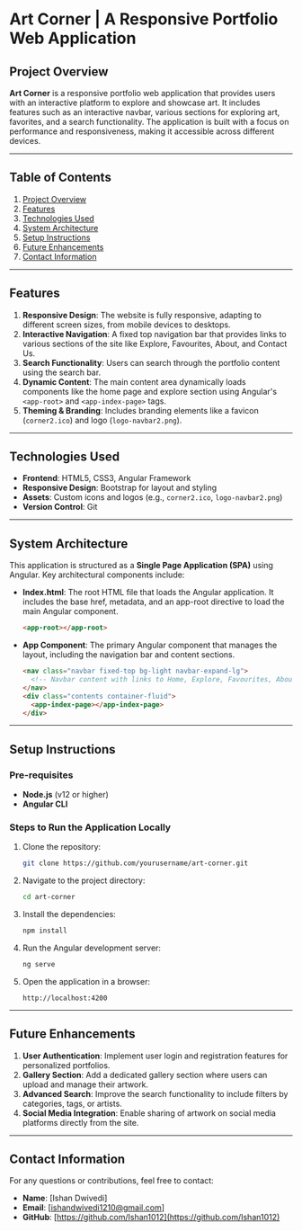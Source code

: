 
# **Art Corner | A Responsive Portfolio Web Application**

## **Project Overview**

**Art Corner** is a responsive portfolio web application that provides users with an interactive platform to explore and showcase art. It includes features such as an interactive navbar, various sections for exploring art, favorites, and a search functionality. The application is built with a focus on performance and responsiveness, making it accessible across different devices.

---

## **Table of Contents**
1. [Project Overview](#project-overview)
2. [Features](#features)
3. [Technologies Used](#technologies-used)
4. [System Architecture](#system-architecture)
5. [Setup Instructions](#setup-instructions)
6. [Future Enhancements](#future-enhancements)
7. [Contact Information](#contact-information)

---

## **Features**
1. **Responsive Design**: The website is fully responsive, adapting to different screen sizes, from mobile devices to desktops.
2. **Interactive Navigation**: A fixed top navigation bar that provides links to various sections of the site like Explore, Favourites, About, and Contact Us.
3. **Search Functionality**: Users can search through the portfolio content using the search bar.
4. **Dynamic Content**: The main content area dynamically loads components like the home page and explore section using Angular's `<app-root>` and `<app-index-page>` tags.
5. **Theming & Branding**: Includes branding elements like a favicon (`corner2.ico`) and logo (`logo-navbar2.png`).

---

## **Technologies Used**
- **Frontend**: HTML5, CSS3, Angular Framework
- **Responsive Design**: Bootstrap for layout and styling
- **Assets**: Custom icons and logos (e.g., `corner2.ico`, `logo-navbar2.png`)
- **Version Control**: Git

---

## **System Architecture**

This application is structured as a **Single Page Application (SPA)** using Angular. Key architectural components include:

- **Index.html**: The root HTML file that loads the Angular application. It includes the base href, metadata, and an app-root directive to load the main Angular component.
  ```html
  <app-root></app-root>
  ```

- **App Component**: The primary Angular component that manages the layout, including the navigation bar and content sections.
  ```html
  <nav class="navbar fixed-top bg-light navbar-expand-lg">
    <!-- Navbar content with links to Home, Explore, Favourites, About, and Contact Us -->
  </nav>
  <div class="contents container-fluid">
    <app-index-page></app-index-page>
  </div>
  ```

---

## **Setup Instructions**

### **Pre-requisites**
- **Node.js** (v12 or higher)
- **Angular CLI**

### **Steps to Run the Application Locally**
1. Clone the repository:
   ```bash
   git clone https://github.com/yourusername/art-corner.git
   ```

2. Navigate to the project directory:
   ```bash
   cd art-corner
   ```

3. Install the dependencies:
   ```bash
   npm install
   ```

4. Run the Angular development server:
   ```bash
   ng serve
   ```

5. Open the application in a browser:
   ```
   http://localhost:4200
   ```

---

## **Future Enhancements**

1. **User Authentication**: Implement user login and registration features for personalized portfolios.
2. **Gallery Section**: Add a dedicated gallery section where users can upload and manage their artwork.
3. **Advanced Search**: Improve the search functionality to include filters by categories, tags, or artists.
4. **Social Media Integration**: Enable sharing of artwork on social media platforms directly from the site.

---

## **Contact Information**

For any questions or contributions, feel free to contact:

- **Name**: [Ishan Dwivedi]
- **Email**: [ishandwivedi1210@gmail.com]
- **GitHub**: [https://github.com/Ishan1012](https://github.com/Ishan1012)
